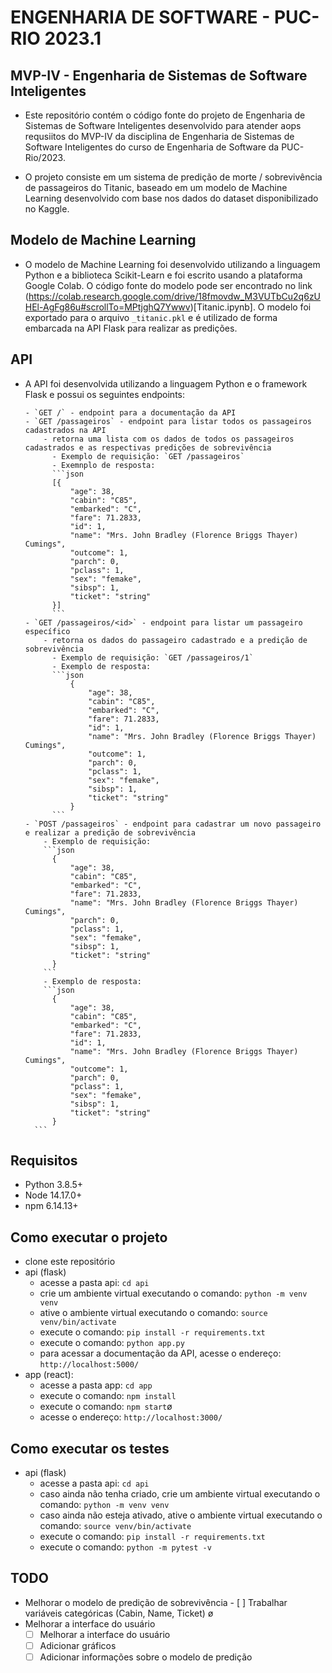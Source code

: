 # ENGENHARIA DE SOFTWARE - PUC-RIO 2023.1

## MVP-IV - Engenharia de Sistemas de Software Inteligentes

- Este repositório contém o código fonte do projeto de Engenharia de Sistemas de Software Inteligentes desenvolvido para atender aops requsiitos do MVP-IV da disciplina de Engenharia de Sistemas de Software Inteligentes do curso de Engenharia de Software da PUC-Rio/2023.

- O projeto consiste em um sistema de predição de morte / sobrevivência de passageiros do Titanic, baseado em um modelo de Machine Learning desenvolvido com base nos dados do dataset disponibilizado no Kaggle.

## Modelo de Machine Learning

- O modelo de Machine Learning foi desenvolvido utilizando a linguagem Python e a biblioteca Scikit-Learn e foi escrito usando a plataforma Google Colab. O código fonte do modelo pode ser encontrado no link (https://colab.research.google.com/drive/18fmovdw_M3VUTbCu2q6zUHEl-AgFg86u#scrollTo=MPtjghQ7Ywwv)[Titanic.ipynb]. O modelo foi exportado para o arquivo `_titanic.pkl` e é utilizado de forma embarcada na API Flask para realizar as predições.

## API

- A API foi desenvolvida utilizando a linguagem Python e o framework Flask e possui os seguintes endpoints:

      - `GET /` - endpoint para a documentação da API
      - `GET /passageiros` - endpoint para listar todos os passageiros cadastrados na API
          - retorna uma lista com os dados de todos os passageiros cadastrados e as respectivas predições de sobrevivência
            - Exemplo de requisição: `GET /passageiros`
            - Exemnplo de resposta:
            ```json
            [{
                "age": 38,
                "cabin": "C85",
                "embarked": "C",
                "fare": 71.2833,
                "id": 1,
                "name": "Mrs. John Bradley (Florence Briggs Thayer) Cumings",
                "outcome": 1,
                "parch": 0,
                "pclass": 1,
                "sex": "femake",
                "sibsp": 1,
                "ticket": "string"
            }]
            ```
      - `GET /passageiros/<id>` - endpoint para listar um passageiro específico
          - retorna os dados do passageiro cadastrado e a predição de sobrevivência
            - Exemplo de requisição: `GET /passageiros/1`
            - Exemplo de resposta:
            ```json
                {
                    "age": 38,
                    "cabin": "C85",
                    "embarked": "C",
                    "fare": 71.2833,
                    "id": 1,
                    "name": "Mrs. John Bradley (Florence Briggs Thayer) Cumings",
                    "outcome": 1,
                    "parch": 0,
                    "pclass": 1,
                    "sex": "femake",
                    "sibsp": 1,
                    "ticket": "string"
                }
            ```
      - `POST /passageiros` - endpoint para cadastrar um novo passageiro e realizar a predição de sobrevivência
          - Exemplo de requisição:
          ```json
            {
                "age": 38,
                "cabin": "C85",
                "embarked": "C",
                "fare": 71.2833,
                "name": "Mrs. John Bradley (Florence Briggs Thayer) Cumings",
                "parch": 0,
                "pclass": 1,
                "sex": "femake",
                "sibsp": 1,
                "ticket": "string"
            }
          ```
          - Exemplo de resposta:
          ```json
            {
                "age": 38,
                "cabin": "C85",
                "embarked": "C",
                "fare": 71.2833,
                "id": 1,
                "name": "Mrs. John Bradley (Florence Briggs Thayer) Cumings",
                "outcome": 1,
                "parch": 0,
                "pclass": 1,
                "sex": "femake",
                "sibsp": 1,
                "ticket": "string"
            }
        ```

## Requisitos

- Python 3.8.5+
- Node 14.17.0+
- npm 6.14.13+

## Como executar o projeto

- clone este repositório
- api (flask)
  - acesse a pasta api: `cd api`
  - crie um ambiente virtual executando o comando: `python -m venv venv`
  - ative o ambiente virtual executando o comando: `source venv/bin/activate`
  - execute o comando: `pip install -r requirements.txt`
  - execute o comando: `python app.py`
  - para acessar a documentação da API, acesse o endereço: `http://localhost:5000/`
- app (react):
  - acesse a pasta app: `cd app`
  - execute o comando: `npm install`
  - execute o comando: `npm start`ø
  - acesse o endereço: `http://localhost:3000/`

## Como executar os testes

- api (flask)
  - acesse a pasta api: `cd api`
  - caso ainda não tenha criado, crie um ambiente virtual executando o comando: `python -m venv venv`
  - caso ainda não esteja ativado, ative o ambiente virtual executando o comando: `source venv/bin/activate`
  - execute o comando: `pip install -r requirements.txt`
  - execute o comando: `python -m pytest -v`

## TODO

- Melhorar o modelo de predição de sobrevivência - [ ] Trabalhar variáveis categóricas (Cabin, Name, Ticket)
  ø
- Melhorar a interface do usuário
  - [ ] Melhorar a interface do usuário
  - [ ] Adicionar gráficos
  - [ ] Adicionar informações sobre o modelo de predição
